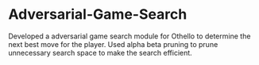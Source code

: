 # Adversarial-Game-Search
Developed a adversarial game search module for Othello to determine the next best move for the player. 
Used alpha beta pruning to prune unnecessary search space to make the search efficient.

